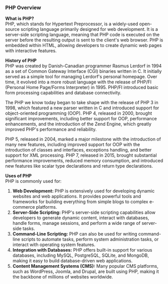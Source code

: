 ### PHP Overview

**What is PHP?**  
PHP, which stands for Hypertext Preprocessor, is a widely-used open-source scripting language primarily designed for web development. It is a server-side scripting language, meaning that PHP code is executed on the server before the resulting output is sent to the client's web browser. PHP is embedded within HTML, allowing developers to create dynamic web pages with interactive features.

**History of PHP**  
PHP was created by Danish-Canadian programmer Rasmus Lerdorf in 1994 as a set of Common Gateway Interface (CGI) binaries written in C. It initially served as a simple tool for managing Lerdorf's personal homepage. Over time, it evolved into a more robust language with the release of PHP/FI (Personal Home Page/Forms Interpreter) in 1995. PHP/FI introduced basic form processing capabilities and database connectivity.

The PHP we know today began to take shape with the release of PHP 3 in 1998, which featured a new parser written in C and introduced support for object-oriented programming (OOP). PHP 4, released in 2000, brought significant improvements, including better support for OOP, performance enhancements, and the introduction of the Zend Engine, which greatly improved PHP's performance and reliability.

PHP 5, released in 2004, marked a major milestone with the introduction of many new features, including improved support for OOP with the introduction of classes and interfaces, exceptions handling, and better support for XML processing. PHP 7, released in 2015, brought substantial performance improvements, reduced memory consumption, and introduced new features like scalar type declarations and return type declarations.

**Uses of PHP**  
PHP is commonly used for:
1. **Web Development:** PHP is extensively used for developing dynamic websites and web applications. It provides powerful tools and frameworks for building everything from simple blogs to complex e-commerce platforms.
2. **Server-Side Scripting:** PHP's server-side scripting capabilities allow developers to generate dynamic content, interact with databases, handle forms, manage sessions, and perform a wide range of server-side tasks.
3. **Command-Line Scripting:** PHP can also be used for writing command-line scripts to automate tasks, perform system administration tasks, or interact with operating system features.
4. **Integration with Databases:** PHP offers built-in support for various databases, including MySQL, PostgreSQL, SQLite, and MongoDB, making it easy to build database-driven web applications.
5. **Content Management Systems (CMS):** Many popular CMS platforms, such as WordPress, Joomla, and Drupal, are built using PHP, making it the backbone of millions of websites worldwide.
